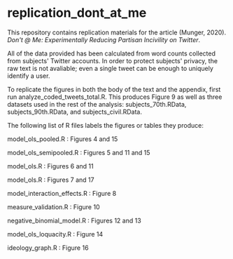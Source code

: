 # replication_dont_at_me

This repository contains replication materials for the article (Munger, 2020). <i>Don't @ Me: Experimentally Reducing Partisan Incivility on Twitter</i>.

All of the data provided has been calculated from word counts collected from subjects' Twitter accounts. In order to protect subjects' privacy, the raw text is not avaliable; even a single tweet can be enough to uniquely identify a user.

To replicate the figures in both the body of the text and the appendix, first run analyze_coded_tweets_total.R. This produces Figure 9 as well as three datasets used in the rest of the analysis: subjects_70th.RData, subjects_90th.RData, and subjects_civil.RData.

The following list of R files labels the figures or tables they produce:

model_ols_pooled.R : Figures 4 and 15

model_ols_semipooled.R : Figures 5 and 11 and 15

model_ols.R : Figures 6 and 11

model_ols.R : Figures 7 and 17

model_interaction_effects.R : Figure 8

measure_validation.R : Figure 10

negative_binomial_model.R : Figures 12 and 13

model_ols_loquacity.R : Figure 14

ideology_graph.R : Figure 16
